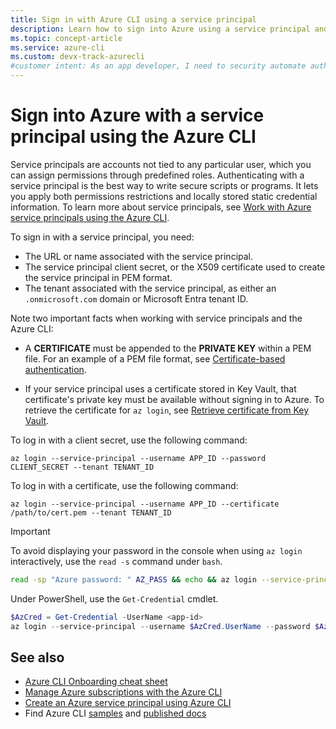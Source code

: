 ```yaml
---
title: Sign in with Azure CLI using a service principal
description: Learn how to sign into Azure using a service principal and the Azure CLI. Find an example for appending a certification to a private key.
ms.topic: concept-article
ms.service: azure-cli
ms.custom: devx-track-azurecli
#customer intent: As an app developer, I need to security automate authentication to Azure using a service principal.
---
```


# Sign into Azure with a service principal using the Azure CLI

Service principals are accounts not tied to any particular user, which you can assign permissions
through predefined roles. Authenticating with a service principal is the best way to write secure
scripts or programs. It lets you apply both permissions restrictions and locally stored static
credential information. To learn more about service principals, see
[Work with Azure service principals using the Azure CLI][01].

To sign in with a service principal, you need:

- The URL or name associated with the service principal.
- The service principal client secret, or the X509 certificate used to create the service principal
  in PEM format.
- The tenant associated with the service principal, as either an `.onmicrosoft.com` domain or
  Microsoft Entra tenant ID.

Note two important facts when working with service principals and the Azure CLI:

- A **CERTIFICATE** must be appended to the **PRIVATE KEY** within a PEM file. For an example of a
  PEM file format, see [Certificate-based authentication][02].

- If your service principal uses a certificate stored in Key Vault, that certificate's private key
  must be available without signing in to Azure. To retrieve the certificate for `az login`, see
  [Retrieve certificate from Key Vault][03].

To log in with a client secret, use the following command:

```azurecli-interactive
az login --service-principal --username APP_ID --password CLIENT_SECRET --tenant TENANT_ID
```

To log in with a certificate, use the following command:

```azurecli-interactive
az login --service-principal --username APP_ID --certificate /path/to/cert.pem --tenant TENANT_ID
```

> [!IMPORTANT]
> To avoid displaying your password in the console when using `az login` interactively, use the
> `read -s` command under `bash`.
>
> ```bash
> read -sp "Azure password: " AZ_PASS && echo && az login --service-principal --username <app-id> --password $AZ_PASS --tenant <tenant>
> ```
>
> Under PowerShell, use the `Get-Credential` cmdlet.
>
> ```powershell
> $AzCred = Get-Credential -UserName <app-id>
> az login --service-principal --username $AzCred.UserName --password $AzCred.GetNetworkCredential().Password --tenant <tenant>
> ```

## See also

- [Azure CLI Onboarding cheat sheet][04]
- [Manage Azure subscriptions with the Azure CLI][05]
- [Create an Azure service principal using Azure CLI][01]
- Find Azure CLI [samples][07] and [published docs][06]

<!-- link references -->

[01]: ./azure-cli-sp-tutorial-1.md
[02]: ./azure-cli-sp-tutorial-3.md
[03]: ./azure-cli-sp-tutorial-3.md#work-with-azure-key-vault
[04]: ./cheat-sheet-onboarding.md
[05]: ./manage-azure-subscriptions-azure-cli.md
[06]: ./reference-docs-index.md
[07]: ./samples-index.md
